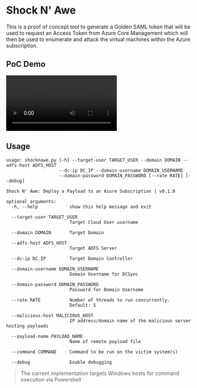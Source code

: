 # Shock N' Awe

This is a proof of concept tool to generate a Golden SAML token that will be used to request an Access Token from Azure Core Management which will then be used to enumerate and attack the virtual machines within the Azure subscription.

## PoC Demo

![ShockNAwe](resc/shocknawe-demo.mp4)

## Usage

```
usage: shocknawe.py [-h] --target-user TARGET_USER --domain DOMAIN --adfs-host ADFS_HOST
                    --dc-ip DC_IP --domain-username DOMAIN_USERNAME
                    --domain-password DOMAIN_PASSWORD [--rate RATE] [--debug]

Shock N' Awe: Deploy a Payload to an Azure Subscription | v0.1.0

optional arguments:
  -h, --help            show this help message and exit

  --target-user TARGET_USER
                        Target Cloud User username

  --domain DOMAIN       Target Domain

  --adfs-host ADFS_HOST
                        Target ADFS Server

  --dc-ip DC_IP         Target Domain Controller

  --domain-username DOMAIN_USERNAME
                        Domain Username for DCSync

  --domain-password DOMAIN_PASSWORD
                        Password for Domain Username

  --rate RATE           Number of threads to run concurrently.
                        Default: 5

  --malicious-host MALICIOUS_HOST
                        IP address/domain name of the malicious server hosting payloads

  --payload-name PAYLOAD_NAME
                        Name of remote payload file

  --command COMMAND     Command to be run on the victim system(s)

  --debug               Enable debugging
```

> The current implementation targets Windows hosts for command execution via Powershell